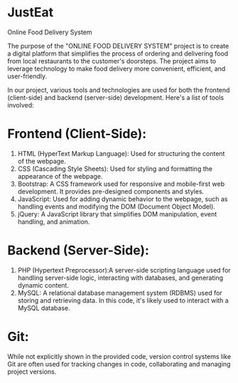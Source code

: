 # JustEat
Online Food Delivery System

The purpose of the "ONLINE FOOD DELIVERY SYSTEM" project is to create a digital platform that simplifies the process of ordering and delivering food from local restaurants 
to the customer's doorsteps. 
The project aims to leverage technology to make food delivery more convenient, efficient, and user-friendly.

In our project, various tools and technologies are used for both the frontend (client-side) and backend (server-side) development. Here's a list of tools involved:
# Frontend (Client-Side):
1. HTML (HyperText Markup Language): Used for structuring the content of the webpage.
2. CSS (Cascading Style Sheets): Used for styling and formatting the appearance of the webpage.
3. Bootstrap: A CSS framework used for responsive and mobile-first web development. It provides pre-designed components and styles.
4. JavaScript: Used for adding dynamic behavior to the webpage, such as handling events and modifying the DOM (Document Object Model).
5. jQuery: A JavaScript library that simplifies DOM manipulation, event handling, and animation.

# Backend (Server-Side):
1. PHP (Hypertext Preprocessor):A server-side scripting language used for handling server-side logic, interacting with databases, and generating dynamic content.
2. MySQL: A relational database management system (RDBMS) used for storing and retrieving data. In this code, it's likely used to interact with a MySQL database.

# Git:
While not explicitly shown in the provided code, version control systems like Git are often used for tracking changes in code, collaborating and managing project versions.

